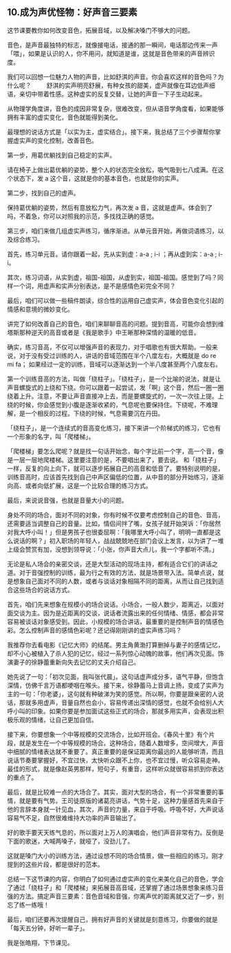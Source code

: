 ## 10.成为声优怪物：好声音三要素
这节课要教你如何改变音色，拓展音域，以及解决嗓门不够大的问题。


音色，是声音最独特的标志，就像接电话，接通的那一瞬间，电话那边传来一声「喂」，如果是认识的人，你不用问，就知道是谁，这就是音色带来的声音辨识度。


 我们可以回想一位魅力人物的声音，比如舒淇的声音。你会喜欢这样的音色吗？为什么呢？
　　
舒淇的实声明亮舒展，有种女孩的甜美，虚声就像在耳边低声细语，亲切中带着性感。这种虚实的反复交替，让她的声音一下子生动起来。


从物理学角度讲，音色的成因非常复杂，很难改变，但从语音学角度看，如果能够拥有丰富的虚实变化，音色就能得到美化。


最理想的说话方式是「以实为主，虚实结合」。接下来，我总结了三个步骤帮你掌握虚实声的变化控制，改善音色。


第一步，用葛优躺找到自己稳定的实声。


请在椅子上做出葛优躺的姿势，整个人的状态完全放松，吸气吸到七八成满。在这个状态下，发 a 这个音，这就是你的基本音色，也就是你的实声。


第二步，找到自己的虚声。


保持葛优躺的姿势，然后有意放松力气，再次发 a 音，这就是虚声。体会到了吗，不着急，你可以对照我的示范，多找找正确的感觉。


第三步，咱们来做几组虚实声练习，循序渐进。从单元音开始，再做词语练习，以及综合练习。


首先，练习单元音。请你跟着一起，先从实到虚：a-a ; i-i ；再从虚到实：a-a ; i-i。


其次，练习词语，从实到虚，祖国-祖国，从虚到实，祖国-祖国。感觉到了吗？同样一个词，用虚声和实声分别表达，是不是感情色彩完全不同？


最后，咱们可以做一些稿件朗读，综合性的运用自己虚实声，体会音色变化引起的情感和意境的微妙变化。


讲完了如何改善自己的音色，咱们来聊聊音高的问题。提到音高，可能你会想到维塔斯那种逆天的高音或者是《我是歌手》中王晰那种深情的温暖的低音。


确实，练习音高，不仅可以增强声音的表现力，对于唱歌也有很大帮助。一般来说，对于没有受过训练的人，讲话的音域范围在半个八度左右，大概就是 do re mi fa； 如果经过一定的训练，音域可以逐渐达到一个半八度甚至两个八度左右。


第一个训练音高的方法，叫做「绕柱子」。「绕柱子」，是一个比喻的说法，就是让声音螺旋式的上绕和下绕。你可以跟着一起尝试，发「啊」这个音，然后一圈一圈绕着上升。注意，不要让声音直接冲上去，而是要螺旋式的，一次一次往上提。上绕的时候，你会感觉到小腹是逐渐收紧的，气息呢也要保持住。下绕呢，不难理解，是一个相反的过程。下绕的时候，气息需要沉在丹田。 


「绕柱子」，是一个连续式的音高变化练习，接下来讲一个阶梯式的练习，它也有一个形象的名字，叫「爬楼梯」。


「爬楼梯」要怎么爬呢？就是找一句话开始念，每个字比前一个字，高一个音，像是一层一层地爬楼梯。这里要注意的是，不要唱出来了，要去说。
和「绕柱子」一样，反复的向上向下，就可以逐步拓展自己的高音和低音了。要特别说明的是，训练音高时，应该首先找到自己中声区偏低的位置，从中音的部分开始练习，逐渐向高、或者向低扩展，这是一个比较合理的练习方式。


最后，来说说音强，也就是音量大小的问题。


身处不同的场合，面对不同的对象，你有时候不仅要考虑控制自己的音色、音高，还需要适当调整自己的音量。比如，情侣间拌了嘴，女孩子就开始哭诉：「你居然对我大呼小叫！」但是男孩子也很委屈啊：「我哪里大呼小叫了，明明一直都是这么说话的啊？」初入职场的年轻人，战战兢兢地在部门会议上发言，以为讲了一堆上级会赞赏有加，没想到领导说：「小张，你声音大点儿，我一个字都听不清。」


无论是私人场合的亲密交谈，还是大型活动的现场主持，都有适合它们的讲话之道。对于音强控制的训练，最为行之有效的方法，就是场景带入法。简单点说，就是想象自己面对不同的人数，或者与谈话对象相隔不同的距离，从而让自己找到适合这些场合的说话方式。


首先，咱们先来想象在规模小的场合说话。小场合，一般人数少，距离近，以面对面交谈为主。因为是近距离的交谈，说话者流露出来的任何情绪、情感，都会非常容易被谈话对象感受到。因此，小规模的场合讲话，最重要的是控制声音的情感色彩。怎么控制声音的感情色彩呢？还记得刚刚讲的虚实声练习吗？


我推荐你去看电影《记忆大师》的结尾。男主角黄渤打算删掉与妻子的感情记忆，却不小心被植入了杀人犯的记忆，经过一系列惊心动魄的故事，他们再次见面。饰演妻子的徐静蕾重新向失去记忆的丈夫介绍自己。 


她先说了一句：「初次见面，我叫张代晨」。这句话虚声成分多，语气平静，但饱含深情，仿佛千言万语都哽咽在喉头。接下来，徐静蕾马上音调上扬，变成了实声为主的一句：「你老婆」，这句就有种破涕为笑的感觉。所以啊，你要是跟亲密的人说话，那就多用虚声，音量自然也会小，容易传递出深情的感觉，也就不会给别人大呼小叫的印象。如果你要是参加面试这些正式的场合，那就多用实声，会表现出积极乐观的情绪，让自己更加自信。 


接下来，你要想象一个中等规模的交流场合，比如开班会。《春风十里》有个片段，就是发生在一个中等规模的场合。这种场合，随着人数增多，空间增大，声音中细腻的情绪表达就不重要了。真正重要的是保证距离你最远的人能够听清，而且说话节奏要掌握好，不宜过快，太快听众跟不上你，也不宜过慢，听众容易走神。最佳的形式，就是像赵英男那样，短句子，有重音，这样听众就很容易抓到你表达的重点了。


最后，就是比较难一点的大场合了。其实，面对大型的场合，有一个非常重要的事情，就是要有气势。王司徒原版的诸葛亮讲话，气势十足，这种力量感首先来自于他的言辞本身就一针见血，其次，声音的力量，来自于呼吸。呼吸不好，大声说话容易气不足，自然很难维持大功率的声音输出了。


好的歌手要天天练气息的，所以面对上万人的演唱会，他们声音非常有力。反倒是下面的歌迷，大喊两嗓子，就哑了，没劲儿了。


这就是嗓门大小的训练方法，通过设想不同的场合情景，做一些相应的练习。刚才提到的这些片段，都是很好的范本。 


总结一下这节课的内容，你明白了如何通过虚实声的变化来美化自己的音色，学会了通过「绕柱子」和「爬楼梯」来拓展音高音域，还掌握了通过场景想象来练习音强的方法。搞定声音三要素：音色音域和音强，你离声优的距离就又近了一步，别忘了练一练哦！


最后，咱们还要再次提醒自己，拥有好声音的关键就是刻意练习，你要做的就是「每天五分钟，好听一辈子」。


我是张皓翔，下节课见。

